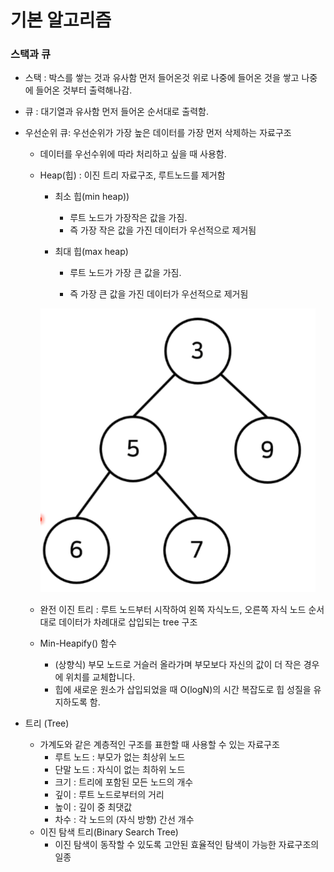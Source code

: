 # 기본 알고리즘

### 스택과 큐

- 스택 : 박스를 쌓는 것과 유사함
  먼저 들어온것 위로 나중에 들어온 것을 쌓고 나중에 들어온 것부터 출력해나감.
- 큐 : 대기열과 유사함
  먼저 들어온 순서대로 출력함.

- 우선순위 큐: 우선순위가 가장 높은 데이터를 가장 먼저 삭제하는 자료구조

  - 데이터를 우선수위에 따라 처리하고 싶을 때 사용함.

  - Heap(힙) : 이진 트리 자료구조, 루트노드를 제거함

    - 최소 힙(min heap))

      - 루트 노드가 가장작은 값을 가짐.
      - 즉 가장 작은 값을 가진 데이터가 우선적으로 제거됨

    - 최대 힙(max heap)

      - 루트 노드가 가장 큰 값을 가짐.

      - 즉 가장 큰 값을 가진 데이터가 우선적으로 제거됨

        

    ![image-20220723203909114](algorithm.assets/image-20220723203909114.png)

  - 완전 이진 트리  : 루트 노드부터 시작하여 왼쪽 자식노드, 오른쪽 자식 노드 순서대로 데이터가 차례대로 삽입되는 tree 구조

  - Min-Heapify() 함수

    - (상향식) 부모 노드로 거슬러 올라가며 부모보다 자신의 값이 더 작은 경우에 위치를 교체합니다.
    - 힙에 새로운 원소가 삽입되었을 때 O(logN)의 시간 복잡도로 힙 성질을 유지하도록 함.

- 트리 (Tree)
  - 가계도와 같은 계층적인 구조를 표한할 때 사용할 수 있는 자료구조
    - 루트 노드 : 부모가 없는 최상위 노드
    - 단말 노드 : 자식이 없는 최하위 노드
    - 크기 : 트리에 포함된 모든 노드의 개수
    - 깊이 : 루트 노드로부터의 거리
    - 높이 : 깊이 중 최댓값
    - 차수 : 각 노드의 (자식 방향) 간선 개수
  - 이진 탐색 트리(Binary Search Tree)
    - 이진 탐색이 동작할 수 있도록 고안된 효율적인 탐색이 가능한 자료구조의 일종
